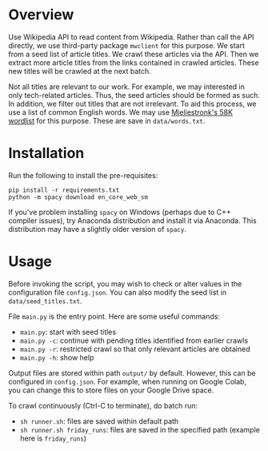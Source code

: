 # Overview
Use Wikipedia API to read content from Wikipedia. Rather than call the API directly, we use third-party package `mwclient` for this purpose. We start from a seed list of article titles. We crawl these articles via the API. Then we extract more article titles from the links contained in crawled articles. These new titles will be crawled at the next batch.

Not all titles are relevant to our work. For example, we may interested in only tech-related articles. Thus, the seed articles should be formed as such. In addition, we filter out titles that are not irrelevant. To aid this process, we use a list of common English words. We may use [Mieliestronk's 58K wordlist](http://www.mieliestronk.com/wordlist.html) for this purpose. These are save in `data/words.txt`.


# Installation
Run the following to install the pre-requisites:
```
pip install -r requirements.txt
python -m spacy download en_core_web_sm
```

If you've problem installing `spacy` on Windows (perhaps due to C++ compiler issues), try Anaconda distribution and install it via Anaconda. This distribution may have a slightly older version of `spacy`.

# Usage
Before invoking the script, you may wish to check or alter values in the configuration file `config.json`. You can also modify the seed list in `data/seed_titles.txt`.

File `main.py` is the entry point. Here are some useful commands:
* `main.py`: start with seed titles
* `main.py -c`: continue with pending titles identified from earlier crawls
* `main.py -r`: restricted crawl so that only relevant articles are obtained
* `main.py -h`: show help

Output files are stored within path `output/` by default. However, this can be configured in `config.json`. For example, when running on Google Colab, you can change this to store files on your Google Drive space.

To crawl continuously (Ctrl-C to terminate), do batch run:
* `sh runner.sh`: files are saved within default path
* `sh runner.sh friday_runs`: files are saved in the specified path (example here is `friday_runs`)
